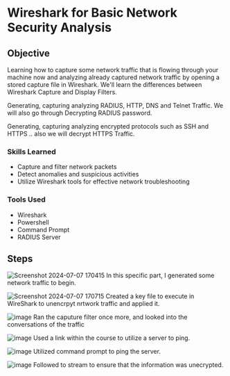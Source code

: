 # Wireshark for Basic Network Security Analysis

## Objective

Learning how to capture some network traffic that is flowing through your machine now and analyzing already captured network traffic by opening a stored capture file in Wireshark. We'll learn the differences between Wireshark Capture and Display Filters.

Generating, capturing analyzing RADIUS, HTTP, DNS and Telnet Traffic. We will also go through Decrypting RADIUS password.

Generating, capturing analyzing encrypted protocols such as SSH and HTTPS .. also we will decrypt HTTPS Traffic.

### Skills Learned

- Capture and filter network packets
- Detect anomalies and suspicious activities
- Utilize Wireshark tools for effective network troubleshooting

### Tools Used

- Wireshark
- Powershell
- Command Prompt
- RADIUS Server

## Steps
![Screenshot 2024-07-07 170415](https://github.com/Tupac03/Tupac03/assets/139032673/0e185b68-c190-429a-a178-36f6a17a2750)
In this specific part, I generated some network traffic to begin.

![Screenshot 2024-07-07 170715](https://github.com/Tupac03/Tupac03/assets/139032673/c61f3202-e854-4580-a99d-519b1d5a137f)
Created a key file to execute in WireShark to unencrpyt nrtwork traffic and applied it.

![image](https://github.com/Tupac03/Tupac03/assets/139032673/a2994e57-fc70-4c70-8ca3-a3b941afb3da)
Ran the caputure filter once more, and looked into the conversations of the traffic

![image](https://github.com/Tupac03/Tupac03/assets/139032673/38f07079-5df7-48ad-87ed-e0adef11028b)
Used a link within the course to utilize a server to ping.

![image](https://github.com/Tupac03/Tupac03/assets/139032673/dbdb6da4-5387-4c05-a42e-e7610a1bb04e)
Utilized command prompt to ping the server.

![image](https://github.com/Tupac03/Tupac03/assets/139032673/6db2b23f-8a46-4083-bfca-68e4b23f325c)
Followed to stream to ensure that the information was unecrypted.
